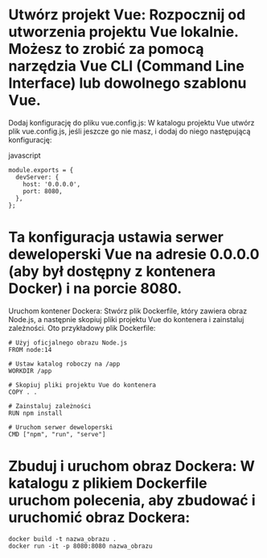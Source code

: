 # Utwórz projekt Vue: Rozpocznij od utworzenia projektu Vue lokalnie. Możesz to zrobić za pomocą narzędzia Vue CLI (Command Line Interface) lub dowolnego szablonu Vue.

Dodaj konfigurację do pliku vue.config.js: W katalogu projektu Vue utwórz plik vue.config.js, jeśli jeszcze go nie masz, i dodaj do niego następującą konfigurację:

javascript
```
module.exports = {
  devServer: {
    host: '0.0.0.0',
    port: 8080,
  },
};
```

# Ta konfiguracja ustawia serwer deweloperski Vue na adresie 0.0.0.0 (aby był dostępny z kontenera Docker) i na porcie 8080.
Uruchom kontener Dockera: Stwórz plik Dockerfile, który zawiera obraz Node.js, a następnie skopiuj pliki projektu Vue do kontenera i zainstaluj zależności. Oto przykładowy plik Dockerfile:
```
# Użyj oficjalnego obrazu Node.js
FROM node:14

# Ustaw katalog roboczy na /app
WORKDIR /app

# Skopiuj pliki projektu Vue do kontenera
COPY . .

# Zainstaluj zależności
RUN npm install

# Uruchom serwer deweloperski
CMD ["npm", "run", "serve"]
```

# Zbuduj i uruchom obraz Dockera: W katalogu z plikiem Dockerfile uruchom polecenia, aby zbudować i uruchomić obraz Dockera:

```
docker build -t nazwa_obrazu .
docker run -it -p 8080:8080 nazwa_obrazu

```

